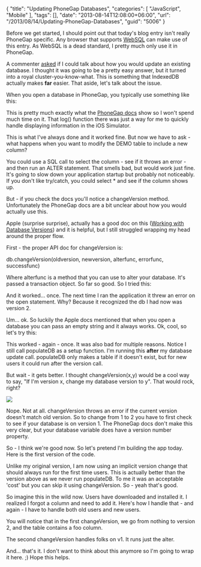 {
	"title": "Updating PhoneGap Databases",
	"categories": [
		"JavaScript",
		"Mobile"
	],
	"tags": [],
	"date": "2013-08-14T12:08:00+06:00",
	"url": "/2013/08/14/Updating-PhoneGap-Databases",
	"guid": "5006"
}

Before we get started, I should point out that today's blog entry isn't really PhoneGap specific. Any browser that supports <a href="http://www.w3.org/TR/webdatabase/">WebSQL</a> can make use of this entry. As WebSQL is a dead standard, I pretty much only use it in PhoneGap.
<!--more-->
A commenter <a href="http://www.raymondcamden.com/index.cfm/2011/10/20/Example-of-PhoneGaps-Database-Support#cE586958D-0F58-7266-2EDE1029D72BAE90">asked</a> if I could talk about how you would update an existing database. I thought it was going to be a pretty easy answer, but it turned into a royal cluster-you-know-what. This is something that IndexedDB actually makes <strong>far</strong> easier. That aside, let's talk about the issue.

When you open a database in PhoneGap, you typically use something like this:

<script src="https://gist.github.com/cfjedimaster/6232231.js"></script>

This is pretty much exactly what the <a href="http://docs.phonegap.com/en/3.0.0/cordova_storage_storage.md.html#Database">PhoneGap docs</a> show so I won't spend much time on it. That log() function there was just a way for me to quickly handle displaying information in the iOS Simulator.

This is what I've always done and it worked fine. But now we have to ask - what happens when you want to modify the DEMO table to include a new column?

You could use a SQL call to select the column - see if it throws an error - and then run an ALTER statement. That smells bad, but would work just fine. It's going to slow down your application startup but probably not noticeably. If you don't like try/catch, you could select * and see if the column shows up.

But - if you check the docs you'll notice a changeVersion method. Unfortunately the PhoneGap docs are a bit unclear about how you would actually use this. 

Apple (surprise surprise), actually has a good doc on this (<a href="http://developer.apple.com/library/safari/documentation/iphone/conceptual/safarijsdatabaseguide/UsingtheJavascriptDatabase/UsingtheJavascriptDatabase.html#//apple_ref/doc/uid/TP40007256-CH3-XSW1">Working with Database Versions</a>) and it is helpful, but I still struggled wrapping my head around the proper flow.

First - the proper API doc for changeVersion is:

db.changeVersion(oldversion, newversion, alterfunc, errorfunc, successfunc)

Where alterfunc is a method that you can use to alter your database. It's passed a transaction object. So far so good. So I tried this:

<script src="https://gist.github.com/cfjedimaster/6232317.js"></script>

And it worked... once. The next time I ran the application it threw an error on the open statement. Why? Because it recognized the db I had now was version 2. 

Um... ok. So luckily the Apple docs mentioned that when you open a database you can pass an empty string and it always works. Ok, cool, so let's try this:

<script src="https://gist.github.com/cfjedimaster/6232331.js"></script>

This worked - again - once. It was also bad for multiple reasons. Notice I still call populateDB as a setup function. I'm running this <strong>after</strong> my database update call. populateDB only makes a table if it doesn't exist, but for new users it could run after the version call. 

But wait - it gets better. I thought changeVersion(x,y) would be a cool way to say, "If I'm version x, change my database version to y". That would rock, right?

<img src="https://static.raymondcamden.com/images/download.jpg" />

Nope. Not at all. changeVersion throws an error if the current version doesn't match old version. So to change from 1 to 2 you have to first check to see if your database is on version 1. The PhoneGap docs don't make this very clear, but your database variable does have a version number property.

So - I think we're good now. So let's pretend I'm building the app today. Here is the first version of the code.

<script src="https://gist.github.com/cfjedimaster/6232378.js"></script>

Unlike my original version, I am now using an implicit version change that should always run for the first time users. This is actually better than the version above as we never run populateDB. To me it was an acceptable 'cost' but you can skip it using changeVersion. So - yeah that's good. 

So imagine this in the wild now. Users have downloaded and installed it. I realized I forgot a column and need to add it. Here's how I handle that - and again - I have to handle both old users and new users.

<script src="https://gist.github.com/cfjedimaster/6232406.js"></script>

You will notice that in the first changeVersion, we go from nothing to version 2, and the table contains a foo column. 

The second changeVersion handles folks on v1. It runs just the alter.

And... that's it. I don't want to think about this anymore so I'm going to wrap it here. ;) Hope this helps.